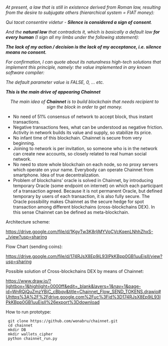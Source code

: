 <!-- wp:paragraph -->
<p><em>At present, a law that is still in existence derived from Roman law, resulting from the desire to subjugate others (hierarchical system = FIAT money):</em></p>
<!-- /wp:paragraph -->

<!-- wp:paragraph {"fontSize":"medium"} -->
<p class="has-medium-font-size"><em>Qui tacet consentire videtur -&nbsp;</em><strong><em>Silence is considered a sign of consent</em></strong><em>.</em></p>
<!-- /wp:paragraph -->

<!-- wp:paragraph -->
<p><em>And the </em><strong><em>natural law</em></strong><em> that contradicts it, which is basically a default law </em><strong><em>for every human</em></strong><em> (I sign all my limbs under the following statement):</em></p>
<!-- /wp:paragraph -->

<!-- wp:paragraph {"fontSize":"medium"} -->
<p class="has-medium-font-size"><strong><em>The lack of my action / decision is the lack of my acceptance, i.e. silence means no consent.</em></strong></p>
<!-- /wp:paragraph -->

<!-- wp:paragraph -->
<p><em>For confirmation, I can quote about its naturalness high-tech solutions that implement this principle, namely: the value implemented in any known software compiler:</em></p>
<!-- /wp:paragraph -->

<!-- wp:paragraph -->
<p><em>The default parameter value is FALSE, 0, ... etc.</em></p>
<!-- /wp:paragraph -->

<!-- wp:paragraph -->
<p><strong><em>This is the main drive of appearing Chainnet</em></strong></p>
<!-- /wp:paragraph -->

<!-- wp:paragraph {"align":"center","fontSize":"medium"} -->
<p style="text-align:center" class="has-medium-font-size"><em>The main idea of <strong>C</strong></em><strong><em>hainnet</em></strong><em> is to build blockchain that needs recipient to sign the block in order to get money.</em></p>
<!-- /wp:paragraph -->

<!-- wp:list -->
<ul><li>No need of 51% consensus of network to accept block, thus instant transactions.</li><li>Negative transactions fees, what can be understood as negative friction. Activity in network builds its value and supply, so stabilize its price.</li><li>No infant time of this blockchain. Chainnet is secure from very beginning.</li><li>Joining to network is per invitation, so someone who is in the network can create new accounts, so closely related to real human social network.</li><li>No need to store whole blockchain on each node, so no proxy servers which operate on your name. Everybody can operate Chainnet from smartphone. Idea of true decentralization.</li><li>Problem of blockchains’ oracle is solved in Chainnet, by introducing temporary Oracle (some endpoint on internet) on which each participant of a transaction agreed. Because it is not permanent Oracle, but defined temporary by users of each transaction, it is also fully secure. The Oracle possibility makes Chainnet as the secure hedge for spot transaction among different blockchains (cross-blockchains DEX). In this sense Chainnet can be defined as meta-blockchain.</ul>
<!-- /wp:list -->

Architecture scheme:

https://drive.google.com/file/d/1KgyTw3K8rljMYVoCVcKqenLNhhZhxS-_/view?usp=sharing

Flow Chart (sending coins):

https://drive.google.com/file/d/174RJsX8Ep9iL93IPkKBpp0GB1uuEisIl/view?usp=sharing

Possible solution of Cross-blockchains DEX by means of Chainnet:

https://www.draw.io/?lightbox=1&highlight=0000ff&edit=_blank&layers=1&nav=1&page-id=WnRQjQuZmzYBiC_cBbqv&title=Chainnet_Flow_SEND_TOKENS.drawio#Uhttps%3A%2F%2Fdrive.google.com%2Fuc%3Fid%3D174RJsX8Ep9iL93IPkKBpp0GB1uuEisIl%26export%3Ddownload

How to run prototype:
    
     git clone https://github.com/wonabru/chainnet.git
     cd chainnet
     mkdir DB
     mkdir wallets_cipher
     python chainnet_run.py
